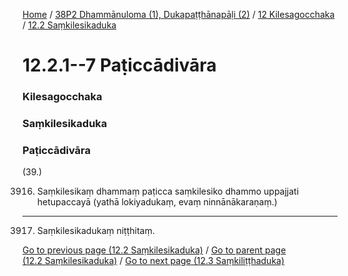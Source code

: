 
[Home](/) / [38P2 Dhammānuloma (1), Dukapaṭṭhānapāḷi (2)](../../../38P2.md) / [12 Kilesagocchaka](../../12.md) / [12.2 Saṃkilesikaduka](../12.2.md)

# 12.2.1--7 Paṭiccādivāra

### Kilesagocchaka

### Saṃkilesikaduka

### Paṭiccādivāra

(39.)

3916. Saṃkilesikaṃ dhammaṃ paṭicca saṃkilesiko dhammo uppajjati hetupaccayā (yathā lokiyadukaṃ, evaṃ ninnānākaraṇaṃ.)

---

3917. Saṃkilesikadukaṃ niṭṭhitaṃ.



[Go to previous page (12.2 Saṃkilesikaduka)](../12.2.md) / [Go to parent page (12.2 Saṃkilesikaduka)](../12.2.md) / [Go to next page (12.3 Saṃkiliṭṭhaduka)](../12.3.md)


